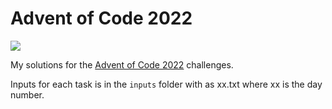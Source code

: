 # Advent of Code 2022

![](https://img.shields.io/badge/stars%20-0_⭐-blue)

My solutions for the [Advent of Code 2022](https://adventofcode.com/2022) challenges.

Inputs for each task is in the `inputs` folder with as xx.txt where xx is the day number.